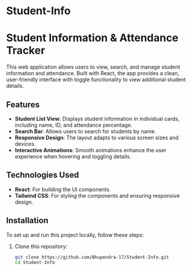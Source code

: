 # Student-Info

# Student Information & Attendance Tracker

This web application allows users to view, search, and manage student information and attendance. Built with React, the app provides a clean, user-friendly interface with toggle functionality to view additional student details.

## Features

- **Student List View**: Displays student information in individual cards, including name, ID, and attendance percentage.
- **Search Bar**: Allows users to search for students by name.
- **Responsive Design**: The layout adapts to various screen sizes and devices.
- **Interactive Animations**: Smooth animations enhance the user experience when hovering and toggling details.

## Technologies Used

- **React**: For building the UI components.
- **Tailwind CSS**: For styling the components and ensuring responsive design.

## Installation

To set up and run this project locally, follow these steps:

1. Clone this repository:
   ```bash
   git clone https://github.com/Bhupendra-17/Student-Info.git
   cd Student-Info
